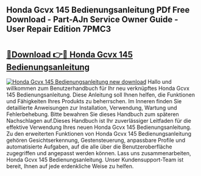## Honda Gcvx 145 Bedienungsanleitung PDf Free Download - Part-AJn Service Owner Guide - User Repair Edition 7PMC3

# <h2><a href="http://df2ln5.blite.top/?on=Honda+Gcvx+145+Bedienungsanleitung">🔗Download 👉🔴 Honda Gcvx 145 Bedienungsanleitung</a></h2>

[![Honda Gcvx 145 Bedienungsanleitung new download](https://i.imgur.com/lujVjoI.png)](http://df2ln5.blite.top/?on=Honda+Gcvx+145+Bedienungsanleitung)
Hallo und willkommen zum Benutzerhandbuch für Ihr neu verknüpftes Honda Gcvx 145 Bedienungsanleitung. Diese Anleitung soll Ihnen helfen, die Funktionen und Fähigkeiten Ihres Produkts zu beherrschen. Im Inneren finden Sie detaillierte Anweisungen zur Installation, Verwendung, Wartung und Fehlerbehebung. Bitte bewahren Sie dieses Handbuch zum späteren Nachschlagen auf.Dieses Handbuch ist Ihr zuverlässiger Leitfaden für die effektive Verwendung Ihres neuen Honda Gcvx 145 Bedienungsanleitung. Zu den erweiterten Funktionen von Honda Gcvx 145 Bedienungsanleitung gehören Gesichtserkennung, Gestensteuerung, anpassbare Profile und automatisierte Aufgaben, auf die alle über die Benutzeroberfläche zugegriffen und angepasst werden können. Lass uns zusammenarbeiten, Honda Gcvx 145 Bedienungsanleitung. Unser Kundensupport-Team ist bereit, Ihnen auf jede erdenkliche Weise zu helfen.
